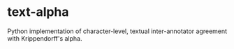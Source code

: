 # text-alpha
Python implementation of character-level, textual inter-annotator agreement with Krippendorff's alpha.
